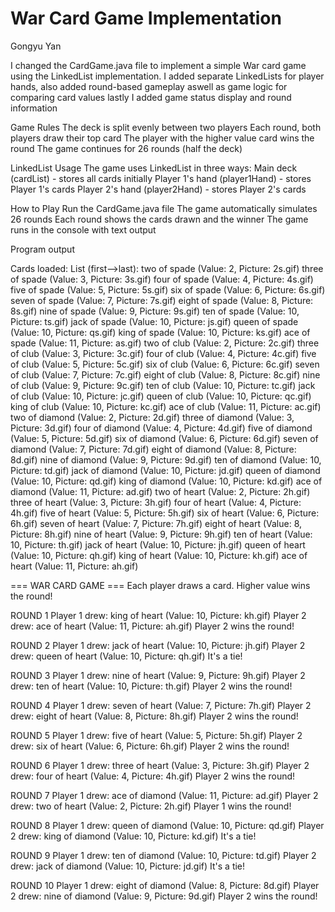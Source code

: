# War Card Game Implementation

Gongyu Yan

I changed the CardGame.java file to implement a simple War card game using the LinkedList implementation. I added separate LinkedLists for player hands, also added round-based gameplay aswell as game logic for comparing card values lastly I added game status display and round information

 Game Rules
 The deck is split evenly between two players
 Each round, both players draw their top card
 The player with the higher value card wins the round
 The game continues for 26 rounds (half the deck)

 LinkedList Usage
The game uses LinkedList in three ways:
 Main deck (cardList) - stores all cards initially
 Player 1's hand (player1Hand) - stores Player 1's cards
 Player 2's hand (player2Hand) - stores Player 2's cards

 How to Play
 Run the CardGame.java file
 The game automatically simulates 26 rounds
 Each round shows the cards drawn and the winner
 The game runs in the console with text output


Program output

Cards loaded:
List (first-->last): two of spade (Value: 2, Picture: 2s.gif)
three of spade (Value: 3, Picture: 3s.gif)
four of spade (Value: 4, Picture: 4s.gif)
five of spade (Value: 5, Picture: 5s.gif)
six of spade (Value: 6, Picture: 6s.gif)
seven of spade (Value: 7, Picture: 7s.gif)
eight of spade (Value: 8, Picture: 8s.gif)
nine of spade (Value: 9, Picture: 9s.gif)
ten of spade (Value: 10, Picture: ts.gif)
jack of spade (Value: 10, Picture: js.gif)
queen of spade (Value: 10, Picture: qs.gif)
king of spade (Value: 10, Picture: ks.gif)
ace of spade (Value: 11, Picture: as.gif)
two of club (Value: 2, Picture: 2c.gif)
three of club (Value: 3, Picture: 3c.gif)
four of club (Value: 4, Picture: 4c.gif)
five of club (Value: 5, Picture: 5c.gif)
six of club (Value: 6, Picture: 6c.gif)
seven of club (Value: 7, Picture: 7c.gif)
eight of club (Value: 8, Picture: 8c.gif)
nine of club (Value: 9, Picture: 9c.gif)
ten of club (Value: 10, Picture: tc.gif)
jack of club (Value: 10, Picture: jc.gif)
queen of club (Value: 10, Picture: qc.gif)
king of club (Value: 10, Picture: kc.gif)
ace of club (Value: 11, Picture: ac.gif)
two of diamond (Value: 2, Picture: 2d.gif)
three of diamond (Value: 3, Picture: 3d.gif)
four of diamond (Value: 4, Picture: 4d.gif)
five of diamond (Value: 5, Picture: 5d.gif)
six of diamond (Value: 6, Picture: 6d.gif)
seven of diamond (Value: 7, Picture: 7d.gif)
eight of diamond (Value: 8, Picture: 8d.gif)
nine of diamond (Value: 9, Picture: 9d.gif)
ten of diamond (Value: 10, Picture: td.gif)
jack of diamond (Value: 10, Picture: jd.gif)
queen of diamond (Value: 10, Picture: qd.gif)
king of diamond (Value: 10, Picture: kd.gif)
ace of diamond (Value: 11, Picture: ad.gif)
two of heart (Value: 2, Picture: 2h.gif)
three of heart (Value: 3, Picture: 3h.gif)
four of heart (Value: 4, Picture: 4h.gif)
five of heart (Value: 5, Picture: 5h.gif)
six of heart (Value: 6, Picture: 6h.gif)
seven of heart (Value: 7, Picture: 7h.gif)
eight of heart (Value: 8, Picture: 8h.gif)
nine of heart (Value: 9, Picture: 9h.gif)
ten of heart (Value: 10, Picture: th.gif)
jack of heart (Value: 10, Picture: jh.gif)
queen of heart (Value: 10, Picture: qh.gif)
king of heart (Value: 10, Picture: kh.gif)
ace of heart (Value: 11, Picture: ah.gif)

=== WAR CARD GAME ===
Each player draws a card. Higher value wins the round!

ROUND 1
Player 1 drew: king of heart (Value: 10, Picture: kh.gif)
Player 2 drew: ace of heart (Value: 11, Picture: ah.gif)
Player 2 wins the round!

ROUND 2
Player 1 drew: jack of heart (Value: 10, Picture: jh.gif)
Player 2 drew: queen of heart (Value: 10, Picture: qh.gif)
It's a tie!

ROUND 3
Player 1 drew: nine of heart (Value: 9, Picture: 9h.gif)
Player 2 drew: ten of heart (Value: 10, Picture: th.gif)
Player 2 wins the round!

ROUND 4
Player 1 drew: seven of heart (Value: 7, Picture: 7h.gif)
Player 2 drew: eight of heart (Value: 8, Picture: 8h.gif)
Player 2 wins the round!

ROUND 5
Player 1 drew: five of heart (Value: 5, Picture: 5h.gif)
Player 2 drew: six of heart (Value: 6, Picture: 6h.gif)
Player 2 wins the round!

ROUND 6
Player 1 drew: three of heart (Value: 3, Picture: 3h.gif)
Player 2 drew: four of heart (Value: 4, Picture: 4h.gif)
Player 2 wins the round!

ROUND 7
Player 1 drew: ace of diamond (Value: 11, Picture: ad.gif)
Player 2 drew: two of heart (Value: 2, Picture: 2h.gif)
Player 1 wins the round!

ROUND 8
Player 1 drew: queen of diamond (Value: 10, Picture: qd.gif)
Player 2 drew: king of diamond (Value: 10, Picture: kd.gif)
It's a tie!

ROUND 9
Player 1 drew: ten of diamond (Value: 10, Picture: td.gif)
Player 2 drew: jack of diamond (Value: 10, Picture: jd.gif)
It's a tie!

ROUND 10
Player 1 drew: eight of diamond (Value: 8, Picture: 8d.gif)
Player 2 drew: nine of diamond (Value: 9, Picture: 9d.gif)
Player 2 wins the round!
